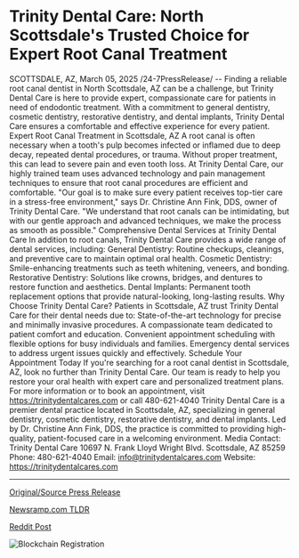 # Trinity Dental Care: North Scottsdale's Trusted Choice for Expert Root Canal Treatment

SCOTTSDALE, AZ, March 05, 2025 /24-7PressRelease/ -- Finding a reliable root canal dentist in North Scottsdale, AZ can be a challenge, but Trinity Dental Care is here to provide expert, compassionate care for patients in need of endodontic treatment. With a commitment to general dentistry, cosmetic dentistry, restorative dentistry, and dental implants, Trinity Dental Care ensures a comfortable and effective experience for every patient.  Expert Root Canal Treatment in Scottsdale, AZ  A root canal is often necessary when a tooth's pulp becomes infected or inflamed due to deep decay, repeated dental procedures, or trauma. Without proper treatment, this can lead to severe pain and even tooth loss. At Trinity Dental Care, our highly trained team uses advanced technology and pain management techniques to ensure that root canal procedures are efficient and comfortable.  "Our goal is to make sure every patient receives top-tier care in a stress-free environment," says Dr. Christine Ann Fink, DDS, owner of Trinity Dental Care. "We understand that root canals can be intimidating, but with our gentle approach and advanced techniques, we make the process as smooth as possible."  Comprehensive Dental Services at Trinity Dental Care  In addition to root canals, Trinity Dental Care provides a wide range of dental services, including:  General Dentistry: Routine checkups, cleanings, and preventive care to maintain optimal oral health.  Cosmetic Dentistry: Smile-enhancing treatments such as teeth whitening, veneers, and bonding.  Restorative Dentistry: Solutions like crowns, bridges, and dentures to restore function and aesthetics.  Dental Implants: Permanent tooth replacement options that provide natural-looking, long-lasting results.  Why Choose Trinity Dental Care?  Patients in Scottsdale, AZ trust Trinity Dental Care for their dental needs due to:  State-of-the-art technology for precise and minimally invasive procedures.  A compassionate team dedicated to patient comfort and education.  Convenient appointment scheduling with flexible options for busy individuals and families.  Emergency dental services to address urgent issues quickly and effectively.  Schedule Your Appointment Today  If you're searching for a root canal dentist in Scottsdale, AZ, look no further than Trinity Dental Care. Our team is ready to help you restore your oral health with expert care and personalized treatment plans.  For more information or to book an appointment, visit https://trinitydentalcares.com or call 480-621-4040  Trinity Dental Care is a premier dental practice located in Scottsdale, AZ, specializing in general dentistry, cosmetic dentistry, restorative dentistry, and dental implants. Led by Dr. Christine Ann Fink, DDS, the practice is committed to providing high-quality, patient-focused care in a welcoming environment.  Media Contact: Trinity Dental Care 10697 N. Frank Lloyd Wright Blvd. Scottsdale, AZ 85259 Phone: 480-621-4040 Email: info@trinitydentalcares.com Website: https://trinitydentalcares.com 

---

[Original/Source Press Release](https://www.24-7pressrelease.com/press-release/520292/trinity-dental-care-north-scottsdales-trusted-choice-for-expert-root-canal-treatment)
                    

[Newsramp.com TLDR](https://newsramp.com/curated-news/trinity-dental-care-provides-expert-root-canal-treatment-in-north-scottsdale-az/a1f2eaa4f803599e61c6baf1e3b97994) 

 



[Reddit Post](https://www.reddit.com/r/HealthCareNewsInfo/comments/1j3yjle/trinity_dental_care_provides_expert_root_canal/) 



![Blockchain Registration](https://cdn.newsramp.app/24-7PressRelease/qrcode/253/5/mark4JWB.webp)